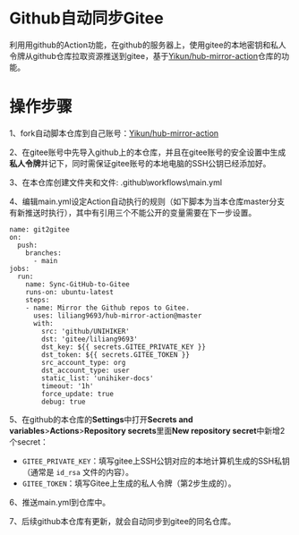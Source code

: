 # Github自动同步Gitee

利用用github的Action功能，在github的服务器上，使用gitee的本地密钥和私人令牌从github仓库拉取资源推送到gitee，基于[Yikun/hub-mirror-action](https://github.com/Yikun/hub-mirror-action)仓库的功能。

# 操作步骤

1、fork自动脚本仓库到自己账号：[Yikun/hub-mirror-action](https://github.com/Yikun/hub-mirror-action)

2、在gitee账号中先导入github上的本仓库，并且在gitee账号的安全设置中生成**私人令牌**并记下，同时需保证gitee账号的本地电脑的SSH公钥已经添加好。

3、在本仓库创建文件夹和文件:  .github\workflows\main.yml

4、编辑main.yml设定Action自动执行的规则（如下脚本为当本仓库master分支有新推送时执行），其中有引用三个不能公开的变量需要在下一步设置。

```
name: git2gitee
on:
  push:
    branches:
      - main
jobs:
  run:
    name: Sync-GitHub-to-Gitee
    runs-on: ubuntu-latest
    steps:
    - name: Mirror the Github repos to Gitee.
      uses: liliang9693/hub-mirror-action@master
      with:
        src: 'github/UNIHIKER'
        dst: 'gitee/liliang9693'
        dst_key: ${{ secrets.GITEE_PRIVATE_KEY }}
        dst_token: ${{ secrets.GITEE_TOKEN }}
        src_account_type: org
        dst_account_type: user
        static_list: 'unihiker-docs'
        timeout: '1h'
        force_update: true
        debug: true

```

5、在github的本仓库的**Settings**中打开**Secrets and variables**>**Actions**>**Repository secrets**里面**New repository secret**中新增2个secret：

- `GITEE_PRIVATE_KEY`：填写gitee上SSH公钥对应的本地计算机生成的SSH私钥（通常是 `id_rsa` 文件的内容）。
- `GITEE_TOKEN`：填写Gitee上生成的私人令牌（第2步生成的）。

6、推送main.yml到仓库中。

7、后续github本仓库有更新，就会自动同步到gitee的同名仓库。